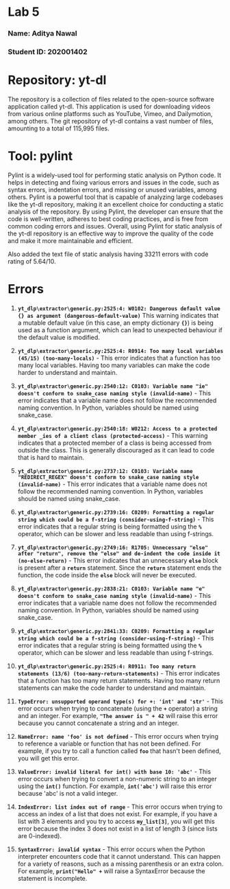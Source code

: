 # Lab 5

### Name: Aditya Nawal

### Student ID: 202001402

# Repository: yt-dl

The repository is a collection of files related to the open-source software application called yt-dl. This application is used for downloading videos from various online platforms such as YouTube, Vimeo, and Dailymotion, among others. The git repository of yt-dl contains a vast number of files, amounting to a total of 115,995 files.

# Tool: pylint

Pylint is a widely-used tool for performing static analysis on Python code. It helps in detecting and fixing various errors and issues in the code, such as syntax errors, indentation errors, and missing or unused variables, among others. Pylint is a powerful tool that is capable of analyzing large codebases like the yt-dl repository, making it an excellent choice for conducting a static analysis of the repository. By using Pylint, the developer can ensure that the code is well-written, adheres to best coding practices, and is free from common coding errors and issues. Overall, using Pylint for static analysis of the yt-dl repository is an effective way to improve the quality of the code and make it more maintainable and efficient.


Also added the text file of static analysis having 33211 errors with code rating of 5.64/10. 

# Errors

1. **`yt_dlp\extractor\generic.py:2525:4: W0102: Dangerous default value {} as argument (dangerous-default-value)`** This warning indicates that a mutable default value (in this case, an empty dictionary **`{}`**) is being used as a function argument, which can lead to unexpected behaviour if the default value is modified.

2. **`yt_dlp\extractor\generic.py:2525:4: R0914: Too many local variables (45/15) (too-many-locals)`** - This error indicates that a function has too many local variables. Having too many variables can make the code harder to understand and maintain.

3. **`yt_dlp\extractor\generic.py:2540:12: C0103: Variable name "ie" doesn't conform to snake_case naming style (invalid-name)`** - This error indicates that a variable name does not follow the recommended naming convention. In Python, variables should be named using snake_case.

4. **`yt_dlp\extractor\generic.py:2540:18: W0212: Access to a protected member _ies of a client class (protected-access)`** - This warning indicates that a protected member of a class is being accessed from outside the class. This is generally discouraged as it can lead to code that is hard to maintain.

5. **`yt_dlp\extractor\generic.py:2737:12: C0103: Variable name "REDIRECT_REGEX" doesn't conform to snake_case naming style (invalid-name)`** - This error indicates that a variable name does not follow the recommended naming convention. In Python, variables should be named using snake_case.

6. **`yt_dlp\extractor\generic.py:2739:16: C0209: Formatting a regular string which could be a f-string (consider-using-f-string)`** - This error indicates that a regular string is being formatted using the **`%`** operator, which can be slower and less readable than using f-strings.

7. **`yt_dlp\extractor\generic.py:2749:16: R1705: Unnecessary "else" after "return", remove the "else" and de-indent the code inside it (no-else-return)`** - This error indicates that an unnecessary **`else`** block is present after a **`return`** statement. Since the **`return`** statement ends the function, the code inside the **`else`** block will never be executed.

8. **`yt_dlp\extractor\generic.py:2838:21: C0103: Variable name "e" doesn't conform to snake_case naming style (invalid-name)`** - This error indicates that a variable name does not follow the recommended naming convention. In Python, variables should be named using snake_case.

9. **`yt_dlp\extractor\generic.py:2841:33: C0209: Formatting a regular string which could be a f-string (consider-using-f-string)`** - This error indicates that a regular string is being formatted using the **`%`** operator, which can be slower and less readable than using f-strings.

10. **`yt_dlp\extractor\generic.py:2525:4: R0911: Too many return statements (13/6) (too-many-return-statements)`** - This error indicates that a function has too many return statements. Having too many return statements can make the code harder to understand and maintain.

11. **`TypeError: unsupported operand type(s) for +: 'int' and 'str'`** - This error occurs when trying to concatenate (using the **`+`** operator) a string and an integer. For example, **`"The answer is " + 42`** will raise this error because you cannot concatenate a string and an integer.

12. **`NameError: name 'foo' is not defined`** - This error occurs when trying to reference a variable or function that has not been defined. For example, if you try to call a function called **`foo`** that hasn't been defined, you will get this error.

13. **`ValueError: invalid literal for int() with base 10: 'abc'`** - This error occurs when trying to convert a non-numeric string to an integer using the **`int()`** function. For example, **`int('abc')`** will raise this error because 'abc' is not a valid integer.

14. **`IndexError: list index out of range`** - This error occurs when trying to access an index of a list that does not exist. For example, if you have a list with 3 elements and you try to access **`my_list[3]`**, you will get this error because the index 3 does not exist in a list of length 3 (since lists are 0-indexed).

15. **`SyntaxError: invalid syntax`** - This error occurs when the Python interpreter encounters code that it cannot understand. This can happen for a variety of reasons, such as a missing parenthesis or an extra colon. For example, **`print("Hello" +`** will raise a SyntaxError because the statement is incomplete.
